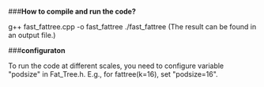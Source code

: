 ###<b>How to compile and run the code?</b>

g++ fast_fattree.cpp -o fast_fattree
./fast_fattree 
(The result can be found in an output file.)

###<b>configuraton</b>

To run the code at different scales, you need to configure variable "podsize" in Fat_Tree.h. 
E.g., for fattree(k=16), set "podsize=16".


